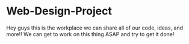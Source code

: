 # Web-Design-Project
Hey guys this is the workplace we can share all of our code, ideas, and more!! We can get to work on this thing ASAP and try to get it done!

